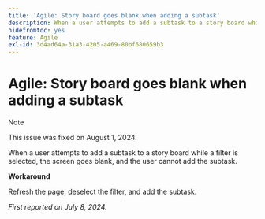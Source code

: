 ```yaml
---
title: 'Agile: Story board goes blank when adding a subtask'
description: When a user attempts to add a subtask to a story board while a filter is selected, the screen goes blank, and the user cannot add the subtask.
hidefromtoc: yes
feature: Agile
exl-id: 3d4ad64a-31a3-4205-a469-80bf680659b3
---
```

# Agile: Story board goes blank when adding a subtask


>[!NOTE]
>
>This issue was fixed on August 1, 2024.

When a user attempts to add a subtask to a story board while a filter is selected, the screen goes blank, and the user cannot add the subtask.

**Workaround**

Refresh the page, deselect the filter, and add the subtask.

_First reported on July 8, 2024._
